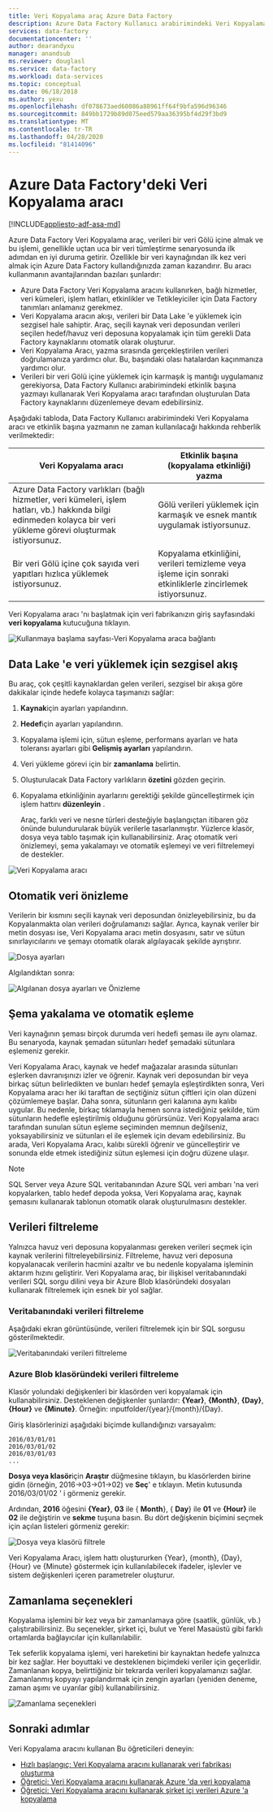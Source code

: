 ```yaml
---
title: Veri Kopyalama araç Azure Data Factory
description: Azure Data Factory Kullanıcı arabirimindeki Veri Kopyalama aracı hakkında bilgi sağlar
services: data-factory
documentationcenter: ''
author: dearandyxu
manager: anandsub
ms.reviewer: douglasl
ms.service: data-factory
ms.workload: data-services
ms.topic: conceptual
ms.date: 06/18/2018
ms.author: yexu
ms.openlocfilehash: df078673aed60086a88961ff64f9bfa596d96346
ms.sourcegitcommit: 849bb1729b89d075eed579aa36395bf4d29f3bd9
ms.translationtype: MT
ms.contentlocale: tr-TR
ms.lasthandoff: 04/28/2020
ms.locfileid: "81414096"
---
```

# <a name="copy-data-tool-in-azure-data-factory"></a>Azure Data Factory'deki Veri Kopyalama aracı
[!INCLUDE[appliesto-adf-asa-md](includes/appliesto-adf-asa-md.md)]

Azure Data Factory Veri Kopyalama araç, verileri bir veri Gölü içine almak ve bu işlemi, genellikle uçtan uca bir veri tümleştirme senaryosunda ilk adımdan en iyi duruma getirir.  Özellikle bir veri kaynağından ilk kez veri almak için Azure Data Factory kullandığınızda zaman kazandırır. Bu aracı kullanmanın avantajlarından bazıları şunlardır:

- Azure Data Factory Veri Kopyalama aracını kullanırken, bağlı hizmetler, veri kümeleri, işlem hatları, etkinlikler ve Tetikleyiciler için Data Factory tanımları anlamanız gerekmez. 
- Veri Kopyalama aracın akışı, verileri bir Data Lake 'e yüklemek için sezgisel hale sahiptir. Araç, seçili kaynak veri deposundan verileri seçilen hedef/havuz veri deposuna kopyalamak için tüm gerekli Data Factory kaynaklarını otomatik olarak oluşturur. 
- Veri Kopyalama Aracı, yazma sırasında gerçekleştirilen verileri doğrulamanıza yardımcı olur. Bu, başındaki olası hatalardan kaçınmanıza yardımcı olur.
- Verileri bir veri Gölü içine yüklemek için karmaşık iş mantığı uygulamanız gerekiyorsa, Data Factory Kullanıcı arabirimindeki etkinlik başına yazmayı kullanarak Veri Kopyalama aracı tarafından oluşturulan Data Factory kaynaklarını düzenlemeye devam edebilirsiniz. 

Aşağıdaki tabloda, Data Factory Kullanıcı arabirimindeki Veri Kopyalama aracı ve etkinlik başına yazmanın ne zaman kullanılacağı hakkında rehberlik verilmektedir: 

| Veri Kopyalama aracı | Etkinlik başına (kopyalama etkinliği) yazma |
| -------------- | -------------------------------------- |
| Azure Data Factory varlıkları (bağlı hizmetler, veri kümeleri, işlem hatları, vb.) hakkında bilgi edinmeden kolayca bir veri yükleme görevi oluşturmak istiyorsunuz. | Gölü verileri yüklemek için karmaşık ve esnek mantık uygulamak istiyorsunuz. |
| Bir veri Gölü içine çok sayıda veri yapıtları hızlıca yüklemek istiyorsunuz. | Kopyalama etkinliğini, verileri temizleme veya işleme için sonraki etkinliklerle zincirlemek istiyorsunuz. |

Veri Kopyalama aracı 'nı başlatmak için veri fabrikanızın giriş sayfasındaki **veri kopyalama** kutucuğuna tıklayın.

![Kullanmaya başlama sayfası-Veri Kopyalama araca bağlantı](./media/copy-data-tool/get-started-page.png)


## <a name="intuitive-flow-for-loading-data-into-a-data-lake"></a>Data Lake 'e veri yüklemek için sezgisel akış
Bu araç, çok çeşitli kaynaklardan gelen verileri, sezgisel bir akışa göre dakikalar içinde hedefe kolayca taşımanızı sağlar:  

1. **Kaynak**için ayarları yapılandırın.
2. **Hedef**için ayarları yapılandırın. 
3. Kopyalama işlemi için, sütun eşleme, performans ayarları ve hata toleransı ayarları gibi **Gelişmiş ayarları** yapılandırın. 
4. Veri yükleme görevi için bir **zamanlama** belirtin. 
5. Oluşturulacak Data Factory varlıkların **özetini** gözden geçirin. 
6. Kopyalama etkinliğinin ayarlarını gerektiği şekilde güncelleştirmek için işlem hattını **düzenleyin** . 

   Araç, farklı veri ve nesne türleri desteğiyle başlangıçtan itibaren göz önünde bulundurularak büyük verilerle tasarlanmıştır. Yüzlerce klasör, dosya veya tablo taşımak için kullanabilirsiniz. Araç otomatik veri önizlemeyi, şema yakalamayı ve otomatik eşlemeyi ve veri filtrelemeyi de destekler.

![Veri Kopyalama aracı](./media/copy-data-tool/copy-data-tool.png)

## <a name="automatic-data-preview"></a>Otomatik veri önizleme
Verilerin bir kısmını seçili kaynak veri deposundan önizleyebilirsiniz, bu da Kopyalanmakta olan verileri doğrulamanızı sağlar. Ayrıca, kaynak veriler bir metin dosyası ise, Veri Kopyalama aracı metin dosyasını, satır ve sütun sınırlayıcılarını ve şemayı otomatik olarak algılayacak şekilde ayrıştırır.

![Dosya ayarları](./media/copy-data-tool/file-format-settings.png)

Algılandıktan sonra:

![Algılanan dosya ayarları ve Önizleme](./media/copy-data-tool/after-detection.png)

## <a name="schema-capture-and-automatic-mapping"></a>Şema yakalama ve otomatik eşleme
Veri kaynağının şeması birçok durumda veri hedefi şeması ile aynı olamaz. Bu senaryoda, kaynak şemadan sütunları hedef şemadaki sütunlara eşlemeniz gerekir.

Veri Kopyalama Aracı, kaynak ve hedef mağazalar arasında sütunları eşlerken davranışınızı izler ve öğrenir. Kaynak veri deposundan bir veya birkaç sütun belirledikten ve bunları hedef şemayla eşleştirdikten sonra, Veri Kopyalama aracı her iki taraftan de seçtiğiniz sütun çiftleri için olan düzeni çözümlemeye başlar. Daha sonra, sütunların geri kalanına aynı kalıbı uygular. Bu nedenle, birkaç tıklamayla hemen sonra istediğiniz şekilde, tüm sütunların hedefle eşleştirilmiş olduğunu görürsünüz.  Veri Kopyalama aracı tarafından sunulan sütun eşleme seçiminden memnun değilseniz, yoksayabilirsiniz ve sütunları el ile eşlemek için devam edebilirsiniz. Bu arada, Veri Kopyalama Aracı, kalıbı sürekli öğrenir ve güncelleştirir ve sonunda elde etmek istediğiniz sütun eşlemesi için doğru düzene ulaşır. 

> [!NOTE]
> SQL Server veya Azure SQL veritabanından Azure SQL veri ambarı 'na veri kopyalarken, tablo hedef depoda yoksa, Veri Kopyalama araç, kaynak şemasını kullanarak tablonun otomatik olarak oluşturulmasını destekler. 

## <a name="filter-data"></a>Verileri filtreleme
Yalnızca havuz veri deposuna kopyalanması gereken verileri seçmek için kaynak verilerini filtreleyebilirsiniz. Filtreleme, havuz veri deposuna kopyalanacak verilerin hacmini azaltır ve bu nedenle kopyalama işleminin aktarım hızını geliştirir. Veri Kopyalama araç, bir ilişkisel veritabanındaki verileri SQL sorgu dilini veya bir Azure Blob klasöründeki dosyaları kullanarak filtrelemek için esnek bir yol sağlar. 

### <a name="filter-data-in-a-database"></a>Veritabanındaki verileri filtreleme
Aşağıdaki ekran görüntüsünde, verileri filtrelemek için bir SQL sorgusu gösterilmektedir.

![Veritabanındaki verileri filtreleme](./media/copy-data-tool/filter-data-in-database.png)

### <a name="filter-data-in-an-azure-blob-folder"></a>Azure Blob klasöründeki verileri filtreleme
Klasör yolundaki değişkenleri bir klasörden veri kopyalamak için kullanabilirsiniz. Desteklenen değişkenler şunlardır: **{Year}**, **{Month}**, **{Day}**, **{Hour}** ve **{Minute}**. Örneğin: ınputfolder/{year}/{month}/{Day}. 

Giriş klasörlerinizi aşağıdaki biçimde kullandığınızı varsayalım: 

```
2016/03/01/01
2016/03/01/02
2016/03/01/03
...
```

**Dosya veya klasör**için **Araştır** düğmesine tıklayın, bu klasörlerden birine gidin (örneğin, 2016->03->01->02) ve **Seç**' e tıklayın. Metin kutusunda 2016/03/01/02 ' i görmeniz gerekir. 

Ardından, **2016** öğesini **{Year}**, **03** ile { **Month**}, { **Day**} ile **01** ve **{Hour}** ile **02** ile değiştirin ve **sekme** tuşuna basın. Bu dört değişkenin biçimini seçmek için açılan listeleri görmeniz gerekir:

![Dosya veya klasörü filtrele](./media/copy-data-tool/filter-file-or-folder.png)

Veri Kopyalama Aracı, işlem hattı oluştururken {Year}, {month}, {Day}, {Hour} ve {Minute} göstermek için kullanılabilecek ifadeler, işlevler ve sistem değişkenleri içeren parametreler oluşturur.

## <a name="scheduling-options"></a>Zamanlama seçenekleri
Kopyalama işlemini bir kez veya bir zamanlamaya göre (saatlik, günlük, vb.) çalıştırabilirsiniz. Bu seçenekler, şirket içi, bulut ve Yerel Masaüstü gibi farklı ortamlarda bağlayıcılar için kullanılabilir. 

Tek seferlik kopyalama işlemi, veri hareketini bir kaynaktan hedefe yalnızca bir kez sağlar. Her boyuttaki ve desteklenen biçimdeki veriler için geçerlidir. Zamanlanan kopya, belirttiğiniz bir tekrarda verileri kopyalamanızı sağlar. Zamanlanmış kopyayı yapılandırmak için zengin ayarları (yeniden deneme, zaman aşımı ve uyarılar gibi) kullanabilirsiniz.

![Zamanlama seçenekleri](./media/copy-data-tool/scheduling-options.png)


## <a name="next-steps"></a>Sonraki adımlar
Veri Kopyalama aracını kullanan Bu öğreticileri deneyin:

- [Hızlı başlangıç: Veri Kopyalama aracını kullanarak veri fabrikası oluşturma](quickstart-create-data-factory-copy-data-tool.md)
- [Öğretici: Veri Kopyalama aracını kullanarak Azure 'da veri kopyalama](tutorial-copy-data-tool.md) 
- [Öğretici: Veri Kopyalama aracını kullanarak şirket içi verileri Azure 'a kopyalama](tutorial-hybrid-copy-data-tool.md)
